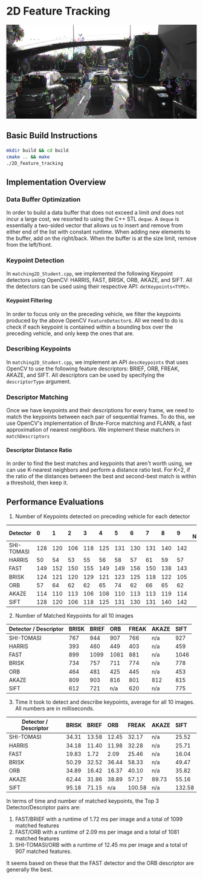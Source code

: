 # 2D Feature Tracking

<img src="images/keypoints.png" width="820" height="248" />

## Basic Build Instructions
```bash
mkdir build && cd build
cmake .. && make
./2D_feature_tracking
```

## Implementation Overview

### Data Buffer Optimization
In order to build a data buffer that does not exceed a limit _and_ does not incur a large cost, we resorted to using the C++ STL `deque`. 
A `deque` is essentially a two-sided vector that allows us to insert and remove from either end of the list with constant runtime. 
When adding new elements to the buffer, add on the right/back. When the buffer is at the size limit, remove from the left/front. 

### Keypoint Detection
In `matching2D_Student.cpp`, we implemented the following Keypoint detectors using OpenCV: HARRIS, FAST, BRISK, ORB, AKAZE, and SIFT. 
All the detectors can be used using their respective API: `detKeypoints<TYPE>`. 

#### Keypoint Filtering
In order to focus only on the preceding vehicle, we filter the keypoints produced by the above OpenCV `FeatureDetector`s. All we need to do
is check if each keypoint is contained within a bounding box over the preceding vehicle, and only keep the ones that are. 

### Describing Keypoints
In `matching2D_Student.cpp`, we implement an API `descKeypoints` that uses OpenCV to use the following feature descriptors: BRIEF, ORB, FREAK, AKAZE, and SIFT. 
All descriptors can be used by specifying the `descriptorType` argument. 

### Descriptor Matching
Once we have keypoints and their descriptions for every frame, we need to match the keypoints between each pair of sequential frames. To do this, we use OpenCV's 
implementation of Brute-Force matching and FLANN, a fast approximation of nearest neighbors. We implement these matchers in `matchDescriptors`

#### Descriptor Distance Ratio
In order to find the best matches and keypoints that aren't worth using, we can use K-nearest neighbors and perform a distance ratio test. For K=2, if the ratio 
of the distances between the best and second-best match is within a threshold, then keep it. 

## Performance Evaluations
1. Number of Keypoints detected on preceding vehicle for each detector

| Detector | 0 | 1 | 2 | 3 | 4 | 5 | 6 | 7 | 8 | 9 | Avg. Neighborhood |
| :---    | :---  | :---  | :---  |  :--- | :---  | :---  | :---  | :---  | :---  | :---  | :---: |
| SHI-TOMASI | 128 | 120 | 106 | 118 | 125 | 131 | 130 | 131 | 140 | 142 | 4 |
| HARRIS | 50 | 54 | 53 | 55 | 56 | 58 | 57 | 61 | 59 | 57 | 4 |
| FAST | 149 | 152 | 150 | 155 | 149 | 149 | 156 | 150 | 138 | 143 | 7 |
| BRISK | 124 | 121 | 120 | 129 | 121 | 123 | 125 | 118 | 122 | 105 | 19 |
| ORB | 57 | 64 | 62 | 62 | 65 | 74 | 62 | 66 | 65 | 62 | 31 |
| AKAZE | 114 | 110 | 113 | 106 | 108 | 110 | 113 | 113 | 119 | 114 | 7 |
| SIFT | 128 | 120 | 106 | 118 | 125 | 131 | 130 | 131 | 140 | 142 | 6 |


2. Number of Matched Keypoints for all 10 images

| Detector / Descriptor | BRISK | BRIEF | ORB | FREAK | AKAZE | SIFT |
| ---                 | :---  | :---  |:--- |:---   |:---   |:---  |
| SHI-TOMASI           | 767   | 944   | 907 | 766   | n/a     | 927  |
| HARRIS              | 393   | 460   | 449 | 403   | n/a     | 459  |
| FAST                | 899   | 1099   | 1081 | 881   | n/a     | 1046  |
| BRISK               | 734  | 757  | 711| 774  | n/a     | 778 |
| ORB                 | 464   | 481   | 425 | 445   | n/a     | 453  |
| AKAZE               | 809  | 903  | 816| 801  | 812  |815  |
| SIFT                | 612   | 721   | n/a   | 620   | n/a     |775   |

3. Time it took to detect and describe keypoints, average for all 10 images. All numbers are in milliseconds. 

| Detector / Descriptor | BRISK | BRIEF | ORB | FREAK | AKAZE | SIFT |
| ---                 | :---  | :---  |:--- |:---   |:---   |:---  |
| SHI-TOMASI           | 34.31   | 13.58   | 12.45 | 32.17   | n/a     | 25.52  |
| HARRIS              | 34.18   | 11.40   | 11.98 | 32.28   | n/a     | 25.71  |
| FAST                | 19.83   | 1.72   | 2.09 | 25.46   | n/a     | 16.04  |
| BRISK               | 50.29  | 32.52  | 36.44| 58.33  | n/a     | 49.47 |
| ORB                 | 34.89   | 16.42   | 16.37 | 40.10   | n/a     | 35.82  |
| AKAZE               | 62.44  | 31.86  | 38.89| 57.17  | 89.73  |55.16  |
| SIFT                | 95.18   | 71.15   | n/a   | 100.58   | n/a     |132.58   |

In terms of time and number of matched keypoints, the Top 3 Detector/Descriptor pairs are:
1. FAST/BRIEF with a runtime of 1.72 ms per image and a total of 1099 matched features
2. FAST/ORB with a runtime of 2.09 ms per image and a total of 1081 matched features
3. SHI-TOMASI/ORB with a runtime of 12.45 ms per image and a total of 907 matched features. 

It seems based on these that the FAST detector and the ORB descriptor are generally the best. 